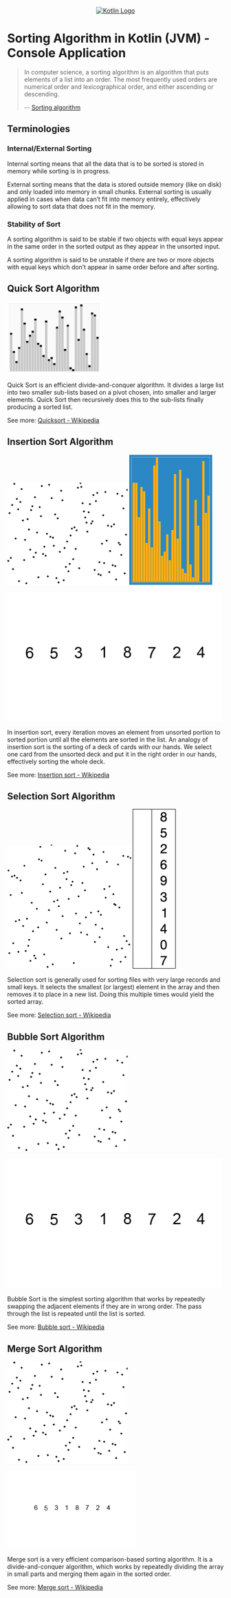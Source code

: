 <p align="center">
    <a href="https://kotlinlang.org" target="_blank">
        <img src="https://user-images.githubusercontent.com/3258293/213479337-b6d02953-dc71-4e72-ab69-f7f926f786e4.png" width="600" alt="Kotlin Logo">
    </a>
</p>

# Sorting Algorithm in Kotlin (JVM) - Console Application

> In computer science, a sorting algorithm is an algorithm that puts elements of a list into an order. 
> The most frequently used orders are numerical order and lexicographical order, and either ascending or descending.
>
> -- [Sorting algorithm](https://en.wikipedia.org/wiki/Sorting_algorithm)

## Terminologies

### Internal/External Sorting

Internal sorting means that all the data that is to be sorted is stored in memory while sorting is in progress.

External sorting means that the data is stored outside memory (like on disk) and only loaded into memory in small 
chunks. External sorting is usually applied in cases when data can’t fit into memory entirely, effectively allowing 
to sort data that does not fit in the memory.

### Stability of Sort

A sorting algorithm is said to be stable if two objects with equal keys appear in the same order in the sorted output 
as they appear in the unsorted input.

A sorting algorithm is said to be unstable if there are two or more objects with equal keys which don’t appear in 
same order before and after sorting.

## Quick Sort Algorithm

![Sorting_quicksort_anim.gif](docs/imgs/Sorting_quicksort_anim.gif)

Quick Sort is an efficient divide-and-conquer algorithm. It divides a large list into two smaller sub-lists based 
on a pivot chosen, into smaller and larger elements. Quick Sort then recursively does this to the sub-lists finally 
producing a sorted list.

See more: [Quicksort - Wikipedia](https://en.wikipedia.org/wiki/Quicksort)

## Insertion Sort Algorithm

![Insertion_sort_animation.gif](docs/imgs/Insertion_sort_animation.gif)
![Insertion_sort.gif](docs/imgs/Insertion_sort.gif)

![Insertion-sort-example.gif](docs/imgs/Insertion-sort-example.gif)

In insertion sort, every iteration moves an element from unsorted portion to sorted portion until all the elements 
are sorted in the list. An analogy of insertion sort is the sorting of a deck of cards with our hands. 
We select one card from the unsorted deck and put it in the right order in our hands, 
effectively sorting the whole deck.

See more: [Insertion sort - Wikipedia](https://en.wikipedia.org/wiki/Insertion_sort)

## Selection Sort Algorithm

![Selection_sort_animation.gif](docs/imgs/Selection_sort_animation.gif)
![Selection-Sort-Animation.gif](docs/imgs/Selection-Sort-Animation.gif)

Selection sort is generally used for sorting files with very large records and small keys. 
It selects the smallest (or largest) element in the array and then removes it to place in a new list. 
Doing this multiple times would yield the sorted array.

See more: [Selection sort - Wikipedia](https://pt.wikipedia.org/wiki/Selection_sort)

## Bubble Sort Algorithm

![Bubble_sort_animation.gif](docs/imgs/Bubble_sort_animation.gif)

![Bubble-sort.gif](docs/imgs/Bubble-sort.gif)

Bubble Sort is the simplest sorting algorithm that works by repeatedly swapping the adjacent elements if they are 
in wrong order. The pass through the list is repeated until the list is sorted.

See more: [Bubble sort - Wikipedia](https://pt.wikipedia.org/wiki/Bubble_sort)

## Merge Sort Algorithm

![Merge_sort_animation2.gif](docs/imgs/Merge_sort_animation2.gif)

![Merge-sort-example-300px.gif](docs/imgs/Merge-sort-example-300px.gif)

Merge sort is a very efficient comparison-based sorting algorithm. It is a divide-and-conquer algorithm, 
which works by repeatedly dividing the array in small parts and merging them again in the sorted order.

See more: [Merge sort - Wikipedia](https://pt.wikipedia.org/wiki/Merge_sort)
